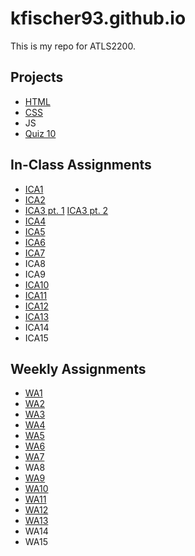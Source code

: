 # kfischer93.github.io

This is my repo for ATLS2200.

## Projects

- <a href="https://kfischer93.github.io/quarter-term/page5.html">HTML</a>
- <a href="https://kfischer93.github.io/css-midterm/cssMid.html">CSS</a>
- JS
- <a href="https://kfischer93.github.io/ica/quiz/cats.html">Quiz 10</a>

## In-Class Assignments

- <a href="https://github.com/kfischer93/kfischer93.github.io/blob/main/Fischer_Katie_inclassactivity1.pdf">ICA1</a> 
- <a href="https://github.com/kfischer93/kfischer93.github.io/blob/main/Copy%20of%20ICA2%20--%20Exploring%20Directory%20Structures%20(Week%202).pdf">ICA2</a> 
- <a href="https://kfischer93.github.io/ica/ica3a-fischer.html"> ICA3 pt. 1</a> <a href="https://kfischer93.github.io/ica/ica3-part2/ica3-part2.html"> ICA3 pt. 2</a> 
- <a href="https://kfischer93.github.io/ica/ica4.html"> ICA4</a>
- <a href="https://kfischer93.github.io/ica/ica5.html"> ICA5</a>
- <a href="https://kfischer93.github.io/ica/ica6-part1.html"> ICA6</a>
- <a href="https://kfischer93.github.io/ica/ica7.html"> ICA7</a>
- ICA8
- ICA9
- <a href="https://kfischer93.github.io/ica/ica10.html"> ICA10</a>
- <a href="https://kfischer93.github.io/ica/ica11.html"> ICA11</a>
- <a href="https://kfischer93.github.io/ica/balls.html"> ICA12</a>
- <a href="https://kfischer93.github.io/wa/WA13.html"> ICA13</a>
- ICA14
- ICA15

## Weekly Assignments

- <a href="https://kfischer93.github.io/wa/wa1.html">WA1</a> 
- <a href="https://kfischer93.github.io/wa/wa2.html">WA2</a>
- <a href="https://kfischer93.github.io/wa/wa3.html">WA3</a>
- <a href="https://kfischer93.github.io/wa/wa4.html">WA4</a>
- <a href="https://kfischer93.github.io/wa/WA5.html">WA5</a>
- <a href="https://kfischer93.github.io/wa/wa6.html">WA6</a>
- <a href="https://kfischer93.github.io/wa/wa7.html">WA7</a>
- WA8
- <a href="https://kfischer93.github.io/wa/wa9.html">WA9</a>
- <a href="https://kfischer93.github.io/wa/wa10/wa10.html">WA10</a>
- <a href="https://kfischer93.github.io/wa/wa11.html">WA11</a>
- <a href="https://kfischer93.github.io/wa/WA12.html">WA12</a>
- <a href="https://kfischer93.github.io/wa/WA13.html">WA13</a>
- WA14
- WA15
